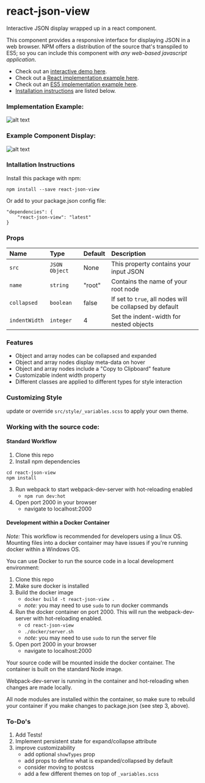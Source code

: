 # react-json-view
Interactive JSON display wrapped up in a react component.

This component provides a responsive interface for displaying JSON in a web browser.  NPM offers a distribution of the source that's transpiled to ES5; so you can include this component with *any web-based javascript application*.

  * Check out an [interactive demo here](http://htmlpreview.github.io/?https://raw.githubusercontent.com/mac-s-g/react-json-view/master/example/example.html).
  * Check out a [React implementation example here](https://github.com/mac-s-g/react-json-view/blob/master/example/example.js).
  * Check out an [ES5 implementation example here](https://github.com/mac-s-g/react-json-view/blob/master/example/example.html).
  * [Installation instructions](#intallation-instructions) are listed below.

### Implementation Example:
![alt text](https://github.com/mac-s-g/react-json-view/blob/master/doc/source-example-8.png?raw=true "Usage Example")

### Example Component Display:
![alt text](https://github.com/mac-s-g/react-json-view/blob/master/doc/output-example-7.png?raw=true "Output Example")

### Intallation Instructions
Install this package with npm:
```
npm install --save react-json-view
```
Or add to your package.json config file:
```
"dependencies": {
    "react-json-view": "latest"
}
```

### Props
Name|Type|Default|Description
|:---|:---|:---|:---
`src`|`JSON Object`|None|This property contains your input JSON
`name`|`string`|"root"|Contains the name of your root node
`collapsed`|`boolean`|false|If set to `true`, all nodes will be collapsed by default
`indentWidth`|`integer`|4|Set the indent-width for nested objects

### Features
* Object and array nodes can be collapsed and expanded
* Object and array nodes display meta-data on hover
* Object and array nodes include a "Copy to Clipboard" feature
* Customizable indent width property
* Different classes are applied to different types for style interaction

### Customizing Style
update or override `src/style/_variables.scss` to apply your own theme.

### Working with the source code:
#### Standard Workflow
  1. Clone this repo
  2. Install npm dependencies
```
cd react-json-view
npm install
```
  3. Run webpack to start webpack-dev-server with hot-reloading enabled
      * `npm run dev:hot`
  4. Open port 2000 in your browser
      * navigate to localhost:2000

#### Development within a Docker Container
*Note:* This workflow is recommended for developers using a linux OS.  Mounting files into a docker container may have issues if you're running docker within a Windows OS.

You can use Docker to run the source code in a local development environment:
  1. Clone this repo
  2. Make sure docker is installed
  3. Build the docker image
      * `docker build -t react-json-view .`
      * *note:* you may need to use `sudo` to run docker commands
  4. Run the docker container on port 2000.  This will run the webpack-dev-server with hot-reloading enabled.
      * `cd react-json-view`
      * `./docker/server.sh`
      * *note:* you may need to use `sudo` to run the server file
  5. Open port 2000 in your browser
      * navigate to localhost:2000

Your source code will be mounted inside the docker container.  The container is built on the standard Node image.

Webpack-dev-server is running in the container and hot-reloading when changes are made locally.

All node modules are installed within the container, so make sure to rebuild your container if you make changes to package.json (see step 3, above).

### To-Do's
1. Add Tests!
2. Implement persistent state for expand/collapse attribute
3. improve customizability
    * add optional `showTypes` prop
    * add props to define what is expanded/collapsed by default
    * consider moving to postcss
    * add a few different themes on top of `_variables.scss`

